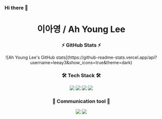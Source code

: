 ### Hi there 👋

<h1 align="center"> 이아영 / Ah Young Lee</h1>

<div align="center">
<h3 align="center">
 ⚡ GitHub Stats ⚡
</h3>
![Ah Young Lee's GitHub stats](https://github-readme-stats.vercel.app/api?username=leeay3&show_icons=true&theme=dark)


<h3 align="center">
    🛠 Tech Stack 🛠
</h3>

<div align="center">
    <img src="https://img.shields.io/badge/Python-ffde57?style=flat&logo=Python&logoColor=4584b6"/>
    <img src="https://img.shields.io/badge/Django-white?style=flat&logo=Django&logoColor=092E20"/>
    <img src="https://img.shields.io/badge/MySQL-4479A1?style=flat&logo=MySQL&logoColor=white"/>
    <img src="https://img.shields.io/badge/GitHub-181717?style=flat&logo=GitHub&logoColor=white"/>
</div>

<h3 align="center">
   💬 Communication tool 💬
</h3>
<div align="center">
  <img src="https://img.shields.io/badge/Trello-0052CC?style=flat&logo=Trello&logoColor=4584b6"/>
  <img src="https://img.shields.io/badge/Slack-4A154B?style=flat&logo=Slack&logoColor=092E20"/> 
  
</div>



